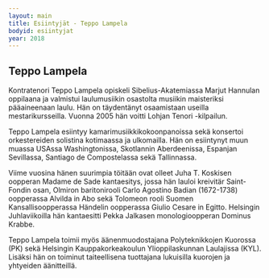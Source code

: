 ```yaml
---
layout: main
title: Esiintyjät - Teppo Lampela
bodyid: esiintyjat
year: 2018
---
```

## Teppo Lampela

Kontratenori Teppo Lampela opiskeli Sibelius-Akatemiassa Marjut
Hannulan oppilaana ja valmistui laulumusiikin osastolta musiikin
maisteriksi pääaineenaan laulu. Hän on täydentänyt osaamistaan useilla
mestarikursseilla. Vuonna 2005 hän voitti Lohjan Tenori -kilpailun.

Teppo Lampela esiintyy kamari&#173;musiikki&#173;kokoon&#173;panoissa sekä konsertoi
orkestereiden solistina kotimaassa ja ulkomailla. Hän on esiintynyt
muun muassa USAssa Washingtonissa, Skotlannin Aberdeenissa, Espanjan
Sevillassa, Santiago de Compostelassa sekä Tallinnassa.

Viime vuosina hänen suurimpia töitään ovat olleet Juha T. Koskisen
oopperan Madame de Sade kantaesitys, jossa hän lauloi kreivitär
Saint-Fondin osan, Olmiron baritonirooli Carlo Agostino Badian
(1672-1738) oopperassa Alvilda in Abo sekä Tolomeon rooli Suomen
Kansallisoopperassa Händelin oopperassa Giulio Cesare in Egitto.
Helsingin Juhlaviikoilla hän kantaesitti Pekka Jalkasen
monologioopperan Dominus Krabbe.

Teppo Lampela toimii myös äänenmuodostajana Polyteknikkojen Kuorossa
(PK) sekä Helsingin Kauppakorkeakoulun Ylioppilaskunnan Laulajissa
(KYL). Lisäksi hän on toiminut taiteellisena tuottajana lukuisilla
kuorojen ja yhtyeiden äänitteillä.
